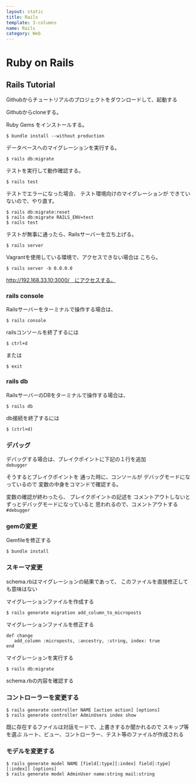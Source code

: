 ```yaml
---
layout: static
title: Rails
template: 3-columns
name: Rails
category: Web
---
```


# Ruby on Rails

## Rails Tutorial

Githubからチュートリアルのプロジェクトをダウンロードして、起動する

Githubからcloneする。

Ruby Gems をインストールする。
```
$ bundle install --without production
```

データベースへのマイグレーションを実行する。
```
$ rails db:migrate
```

テストを実行して動作確認する。
```
$ rails test
```

テストでエラーになった場合、
テスト環境向けのマイグレーションが
できていないので、やり直す。

```
$ rails db:migrate:reset
$ rails db:migrate RAILS_ENV=test
$ rails test
```

テストが無事に通ったら、Railsサーバーを立ち上げる。
```
$ rails server
```

Vagrantを使用している環境で、アクセスできない場合は こちら。
```
$ rails server -b 0.0.0.0
```

http://192.168.33.10:3000/　にアクセスする。


### rails console

Railsサーバーをターミナルで操作する場合は、
```
$ rails console
```

railsコンソールを終了するには
```
$ ctrl+d
```
または
```
$ exit
```

### rails db

RailsサーバーのDBをターミナルで操作する場合は、
```
$ rails db
```

db接続を終了するには
```
$ (ctrl+d)
```

### デバッグ

デバッグする場合は、ブレイクポイントに下記の１行を追加  
`debugger`

そうするとブレイクポイントを
通った時に、コンソールが
デバッグモードになっているので
変数の中身をコマンドで確認する。

変数の確認が終わったら、
ブレイクポイントの記述を
コメントアウトしないと
ずっとデバッグモードになっていると
思われるので、コメントアウトする  
`#debugger`

### gemの変更

Gemfileを修正する
```
$ bundle install
```

### スキーマ変更

schema.rbはマイグレーションの結果であって、
このファイルを直接修正しても意味はない

マイグレーションファイルを作成する
```
$ rails generate migration add_column_to_microposts
```

マイグレーションファイルを修正する
```
def change
   add_column :microposts, :ancestry, :string, index: true
end
```

マイグレーションを実行する
```
$ rails db:migrate
```

schema.rbの内容を確認する


### コントローラーを変更する
```
$ rails generate controller NAME [action action] [options]
$ rails generate controller AdminUsers index show
```
既に存在するファイルは対話モードで、上書きするか聞かれるので
スキップ等を選ぶ
ルート、ビュー、コントローラー、テスト等のファイルが作成される

### モデルを変更する
```
$ rails generate model NAME [field[:type][:index] field[:type][:index]] [options]
$ rails generate model AdminUser name:string mail:string
```
